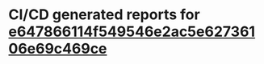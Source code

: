 # CI/CD generated reports for [e647866114f549546e2ac5e62736106e69c469ce](https://github.com/hydephp/develop/commit/e647866114f549546e2ac5e62736106e69c469ce)
